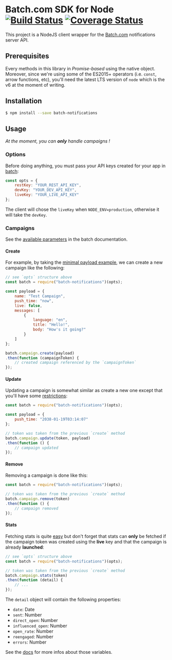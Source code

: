 # Batch.com SDK for Node [![Build Status](https://travis-ci.org/nomadeducation/batch-notifications-node.svg?branch=master)](https://travis-ci.org/nomadeducation/batch-notifications-node) [![Coverage Status](https://coveralls.io/repos/github/nomadeducation/batch-notifications-node/badge.svg?branch=master)](https://coveralls.io/github/nomadeducation/batch-notifications-node?branch=master)
This project is a NodeJS client wrapper for the [Batch.com](https://batch.com/) notifications server API.

## Prerequisites
Every methods in this library in _Promise-based_ using the native object. Moreover, since we're using some of the ES2015+ operators (i.e. `const`, arrow functions, etc), you'll need the latest LTS version of `node` which is the v6 at the moment of writing.

## Installation
``` sh
$ npm install --save batch-notifications
```

## Usage
_At the moment, you can **only** handle campaigns !_

### Options
Before doing anything, you must pass your API keys created for your app in [batch](https://dashboard.batch.com/):
```js
const opts = {
    restKey: "YOUR_REST_API_KEY",
    devKey: "YOUR_DEV_API_KEY",
    liveKey: "YOUR_LIVE_API_KEY"
};
```

The client will chose the `liveKey` when `NODE_ENV=production`, otherwise it will take the `devKey`.

### Campaigns
See the [available parameters](https://batch.com/doc/api/campaigns/parameters.html) in the batch documentation.

#### Create
For example, by taking the [minimal payload example](https://batch.com/doc/api/campaigns/create.html#_post-data), we can create a new campaign like the following:
```js
// see `opts` structure above
const batch = require("batch-notifications")(opts);

const payload = {
    name: "Test Campaign",
    push_time: "now",
    live: false,
    messages: [
        {
            language: "en",
            title: "Hello!",
            body: "How's it going?"
        }
    ]
};

batch.campaign.create(payload)
.then(function (campaignToken) {
    // created campaign referenced by the `campaignToken`
});
```

#### Update
Updating a campaign is somewhat similar as create a new one except that you'll have some [restrictions](https://batch.com/doc/api/campaigns/update.html#_post-data):
```js
const batch = require("batch-notifications")(opts);

const payload = {
    push_time: "2038-01-19T03:14:07"
};

// token was taken from the previous `create` method
batch.campaign.update(token, payload)
.then(function () {
    // campaign updated
});
```

#### Remove
Removing a campaign is done like this:
```js
const batch = require("batch-notifications")(opts);

// token was taken from the previous `create` method
batch.campaign.remove(token)
.then(function () {
    // campaign removed
});
```

#### Stats
Fetching stats is quite [easy](https://batch.com/doc/api/campaigns/get.html) but don't forget that stats can **only** be fetched if the campaign token was created using the **live** key and that the campaign is already **launched**:
```js
// see `opts` structure above
const batch = require("batch-notifications")(opts);

// token was taken from the previous `create` method
batch.campaign.stats(token)
.then(function (detail) {
    // ...
});
```

The `detail` object will contain the following properties:
- `date`: Date
- `sent`: Number
- `direct_open`: Number
- `influenced_open`: Number
- `open_rate`: Number
- `reengaged`: Number
- `errors`: Number

See the [docs](https://batch.com/doc/dashboard/push/analytics.html) for more infos about those variables.
